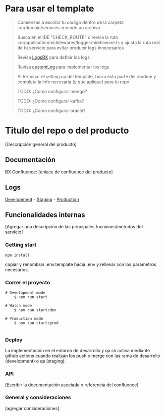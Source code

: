 # Para usar el template

> Comienzas a escribir tu codigo dentro de la carpeta
> src/domain/services creando un archivo
> 
> Busca en el IDE "CHECK_ROUTE" o revisa la ruta
> src/application/middlewares/logger.middleware.ts
> y ajusta la ruta real de tu servicio para evitar
> producir logs innecesarios
> 
> Revisa [LogsBX](https://bxpress.atlassian.net/l/cp/AUtwrwj0) para definir los logs
> 
> Revisa [customLog](https://bxpress.atlassian.net/wiki/spaces/~71202045f9699421d44ecb824f15c4a139d12f/pages/910196761/Como+usar+customLog?atlOrigin=eyJpIjoiNzVmODE2YTI1NDAxNDY0MzhkNDU1MjVlY2ViYmRmOTMiLCJwIjoiYyJ9) para implementar los logs
> 
> Al terminar el setting up del template, borra esta parte del readme
> y completa la info necesaria (y que aplique) para tu repo
> 
> TODO: ¿Como configurar mongo?
> 
> TODO: ¿Como configurar kafka?
> 
> TODO: ¿Como configurar oracle?
> 

# Titulo del repo o del producto

[Descripción general del producto]

## Documentación
BX Confluence: [enlace de confluence del producto]

## Logs
[Development](agregar_link_datadog) - [Staging](agregar_link_datadog) - [Production](agregar_link_datadog)

## Funcionalidades internas

[Agregar una descripción de las principales fucniones/metodos del servicio]

### Getting start
```
npm install
```
copiar y renombrar .env.template hacia .env y rellenar con los parametros necesarios.

### Correr el proyecto
```
# Development mode
 	$ npm run start
	
# Watch mode
    $ npm run start:dev
	
# Production mode
   	$ npm run start:prod
   
```

### Deploy
La implementación en el entorno de desarrollo y qa se activa mediante github actions cuando realizan los push o merge con las rama de desarrollo (development) o qa (staging).

### API
[Escribir la documentación asociada o referencia del confluence]

### General y consideraciones

[agregar consideraciones]

